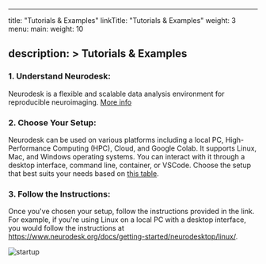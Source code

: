 
---
title: "Tutorials & Examples"
linkTitle: "Tutorials & Examples"
weight: 3
menu:
  main:
    weight: 10

description: >
  Tutorials & Examples
---


### 1. Understand Neurodesk: 
Neurodesk is a flexible and scalable data analysis environment for reproducible neuroimaging. [More info](/docs/overview)

### 2. Choose Your Setup: 
Neurodesk can be used on various platforms including a local PC, High-Performance Computing (HPC), Cloud, and Google Colab. It supports Linux, Mac, and Windows operating systems. You can interact with it through a desktop interface, command line, container, or VSCode. Choose the setup that best suits your needs based on [this table](https://neurodesk.org#startup-table).

### 3. Follow the Instructions: 
Once you've chosen your setup, follow the instructions provided in the link. For example, if you're using Linux on a local PC with a desktop interface, you would follow the instructions at https://www.neurodesk.org/docs/getting-started/neurodesktop/linux/.

![startup](/tutorial-template/startup_table)